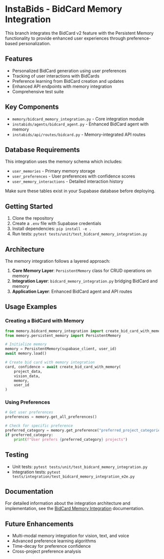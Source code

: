 # InstaBids - BidCard Memory Integration

This branch integrates the BidCard v2 feature with the Persistent Memory functionality to provide enhanced user experiences through preference-based personalization.

## Features

- Personalized BidCard generation using user preferences
- Tracking of user interactions with BidCards
- Preference learning from BidCard creation and updates
- Enhanced API endpoints with memory integration
- Comprehensive test suite

## Key Components

- `memory/bidcard_memory_integration.py` - Core integration module
- `instabids/agents/bidcard_agent.py` - Enhanced BidCard agent with memory
- `instabids/api/routes/bidcard.py` - Memory-integrated API routes

## Database Requirements

This integration uses the memory schema which includes:

- `user_memories` - Primary memory storage
- `user_preferences` - User preferences with confidence scores
- `user_memory_interactions` - Detailed interaction history

Make sure these tables exist in your Supabase database before deploying.

## Getting Started

1. Clone the repository
2. Create a `.env` file with Supabase credentials
3. Install dependencies: `pip install -e .`
4. Run tests: `pytest tests/unit/test_bidcard_memory_integration.py`

## Architecture

The memory integration follows a layered approach:

1. **Core Memory Layer**: `PersistentMemory` class for CRUD operations on memory
2. **Integration Layer**: `bidcard_memory_integration.py` bridging BidCard and memory
3. **Application Layer**: Enhanced BidCard agent and API routes

## Usage Examples

### Creating a BidCard with Memory

```python
from memory.bidcard_memory_integration import create_bid_card_with_memory
from memory.persistent_memory import PersistentMemory

# Initialize memory
memory = PersistentMemory(supabase_client, user_id)
await memory.load()

# Create bid card with memory integration
card, confidence = await create_bid_card_with_memory(
    project_data, 
    vision_data, 
    memory, 
    user_id
)
```

### Using Preferences

```python
# Get user preferences
preferences = memory.get_all_preferences()

# Check for specific preference
preferred_category = memory.get_preference("preferred_project_categories")
if preferred_category:
    print(f"User prefers {preferred_category} projects")
```

## Testing

- Unit tests: `pytest tests/unit/test_bidcard_memory_integration.py`
- Integration tests: `pytest tests/integration/test_bidcard_memory_integration_e2e.py`

## Documentation

For detailed information about the integration architecture and implementation, see the [BidCard Memory Integration](docs/bidcard_memory_integration.md) documentation.

## Future Enhancements

- Multi-modal memory integration for vision, text, and voice
- Advanced preference learning algorithms
- Time-decay for preference confidence
- Cross-project preference analysis